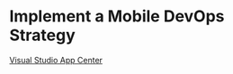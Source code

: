# Implement a Mobile DevOps Strategy

[Visual Studio App Center](https://visualstudio.microsoft.com/app-center/)

